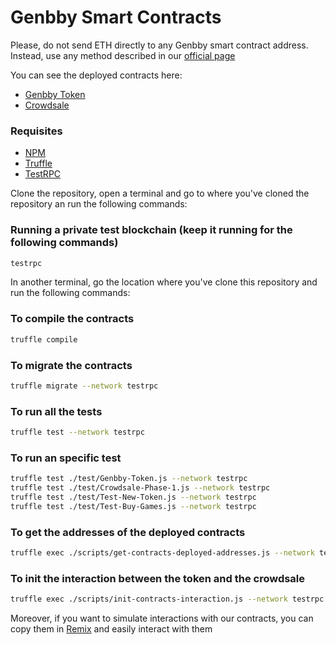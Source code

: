 # Genbby Smart Contracts

Please, do not send ETH directly to any Genbby smart contract address. Instead, use any method described in our [official page](http://genbby.com/ "Genbby")

You can see the deployed contracts here:
* [Genbby Token](https://etherscan.io/address/0x0906896a7ecfc7a3309e88ece89d6bb761380746)
* [Crowdsale](https://etherscan.io/address/0x1Db10d198C2D66A8767e7aDde7FA5E5Bf2D57604#readContract)

### Requisites
- [NPM](https://www.npmjs.com/get-npm)
- [Truffle](http://truffleframework.com/docs/getting_started/installation)
- [TestRPC](https://www.npmjs.com/package/ethereumjs-testrpc)

Clone the repository, open a terminal and go to where you've cloned the repository an run the following commands:

### Running a private test blockchain (keep it running for the following commands)
```bash
testrpc
```

In another terminal, go the location where you've clone this repository and run the following commands:

### To compile the contracts
```bash
truffle compile
```

### To migrate the contracts
```bash
truffle migrate --network testrpc
```

### To run all the tests
```bash
truffle test --network testrpc
```

### To run an specific test
```bash
truffle test ./test/Genbby-Token.js --network testrpc
truffle test ./test/Crowdsale-Phase-1.js --network testrpc
truffle test ./test/Test-New-Token.js --network testrpc
truffle test ./test/Test-Buy-Games.js --network testrpc
```

### To get the addresses of the deployed contracts
```bash
truffle exec ./scripts/get-contracts-deployed-addresses.js --network testrpc
```

### To init the interaction between the token and the crowdsale
```bash
truffle exec ./scripts/init-contracts-interaction.js --network testrpc
```

Moreover, if you want to simulate interactions with our contracts, you can copy them in [Remix](https://remix.ethereum.org "Remix") and easily interact with them
